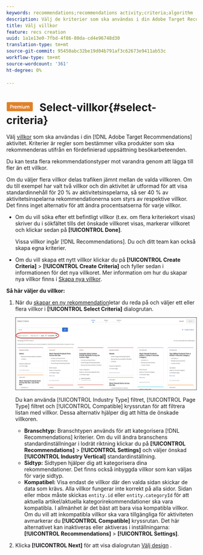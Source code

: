 ```yaml
---
keywords: recommendations;recommendations activity;criteria;algorithm
description: Välj de kriterier som ska användas i din Adobe Target Recommendations-aktivitet.
title: Välj villkor
feature: recs creation
uuid: 1a1e13e0-7fbd-4f86-80da-cd4e96748d30
translation-type: tm+mt
source-git-commit: 95450abc32be19d04b791af3c62673e9411ab53c
workflow-type: tm+mt
source-wordcount: '361'
ht-degree: 0%

---
```



# ![PREMIUM](/help/assets/premium.png) Select-villkor{#select-criteria}

Välj [villkor](/help/c-recommendations/c-algorithms/algorithms.md) som ska användas i din [!DNL Adobe Target Recommendations] aktivitet. Kriterier är regler som bestämmer vilka produkter som ska rekommenderas utifrån en fördefinierad uppsättning besökarbeteenden.

Du kan testa flera rekommendationstyper mot varandra genom att lägga till fler än ett villkor.

Om du väljer flera villkor delas trafiken jämnt mellan de valda villkoren. Om du till exempel har valt två villkor och din aktivitet är utformad för att visa standardinnehåll för 20 % av aktivitetsinspelarna, så ser 40 % av aktivitetsinspelarna rekommendationerna som styrs av respektive villkor. Det finns inget alternativ för att ändra procentsatserna för varje villkor.

* Om du vill söka efter ett befintligt villkor (t.ex. om flera kriteriekort visas) skriver du i sökfältet tills det önskade villkoret visas, markerar villkoret och klickar sedan på **[!UICONTROL Done]**.

   Vissa villkor ingår [!DNL Recommendations]. Du och ditt team kan också skapa egna kriterier.

* Om du vill skapa ett nytt villkor klickar du på **[!UICONTROL Create Criteria]** > **[!UICONTROL Create Criteria]** och fyller sedan i informationen för det nya villkoret. Mer information om hur du skapar nya villkor finns i [Skapa nya villkor](/help/c-recommendations/c-algorithms/create-new-algorithm.md#task_8A9CB465F28D44899F69F38AD27352FE).

**Så här väljer du villkor:**

1. När du [skapar en ny rekommendation](/help/c-recommendations/t-create-recs-activity/create-recs-activity.md#task_6874328773C64C44A73F0A130AD3F96F)letar du reda på och väljer ett eller flera villkor i **[!UICONTROL Select Criteria]** dialogrutan.

   ![Välj villkor, dialogruta](/help/c-recommendations/t-create-recs-activity/assets/filters.png)

   Du kan använda [!UICONTROL Industry Type] filtret, [!UICONTROL Page Type] filtret och [!UICONTROL Compatible] kryssrutan för att filtrera listan med villkor. Dessa alternativ hjälper dig att hitta de önskade villkoren.

   * **Branschtyp:** Branschtypen används för att kategorisera [!DNL Recommendations] kriterier. Om du vill ändra branschens standardinställningar i lodrät riktning klickar du på **[!UICONTROL Recommendations]** > **[!UICONTROL Settings]** och väljer önskad **[!UICONTROL Industry Vertical]** standardinställning.
   * **Sidtyp:** Sidtypen hjälper dig att kategorisera dina rekommendationer. Det finns också inbyggda villkor som kan väljas för varje sidtyp.
   * **Kompatibel:** Visa endast de villkor där den valda sidan skickar de data som krävs. Alla villkor fungerar inte korrekt på alla sidor. Sidan eller mbox måste skickas `entity.id` eller `entity.categoryId` för att aktuella artikel/aktuella kategorirekommendationer ska vara kompatibla. I allmänhet är det bäst att bara visa kompatibla villkor. Om du vill att inkompatibla villkor ska vara tillgängliga för aktiviteten avmarkerar du **[!UICONTROL Compatible]** kryssrutan. Det här alternativet kan inaktiveras eller aktiveras i inställningarna: **[!UICONTROL Recommendations]** > **[!UICONTROL Settings]**.

1. Klicka **[!UICONTROL Next]** för att visa dialogrutan [Välj design](/help/c-recommendations/c-design-overview/design-overview.md) .
